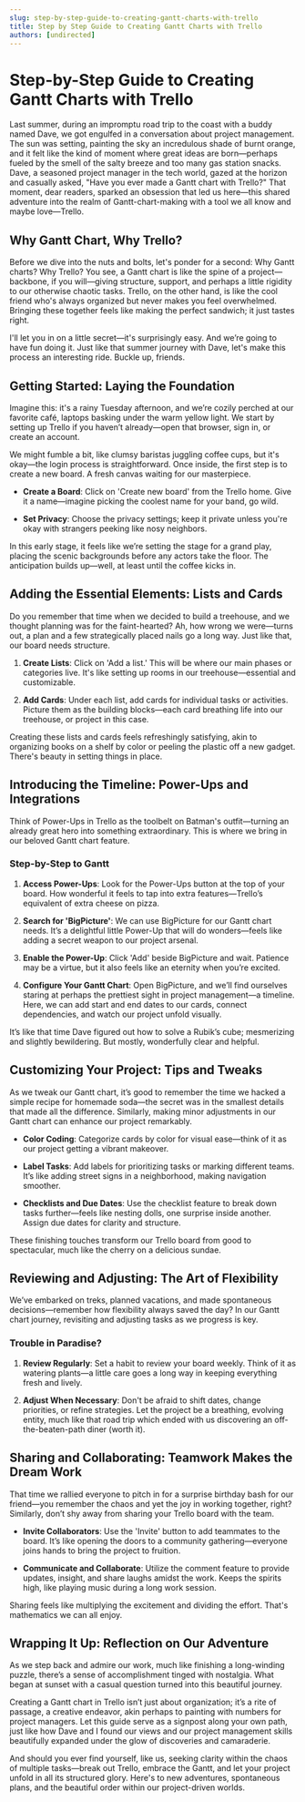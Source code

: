 ```yaml
---
slug: step-by-step-guide-to-creating-gantt-charts-with-trello
title: Step by Step Guide to Creating Gantt Charts with Trello
authors: [undirected]
---
```



# Step-by-Step Guide to Creating Gantt Charts with Trello

Last summer, during an impromptu road trip to the coast with a buddy named Dave, we got engulfed in a conversation about project management. The sun was setting, painting the sky an incredulous shade of burnt orange, and it felt like the kind of moment where great ideas are born—perhaps fueled by the smell of the salty breeze and too many gas station snacks. Dave, a seasoned project manager in the tech world, gazed at the horizon and casually asked, "Have you ever made a Gantt chart with Trello?" That moment, dear readers, sparked an obsession that led us here—this shared adventure into the realm of Gantt-chart-making with a tool we all know and maybe love—Trello.

## Why Gantt Chart, Why Trello?

Before we dive into the nuts and bolts, let's ponder for a second: Why Gantt charts? Why Trello? You see, a Gantt chart is like the spine of a project—backbone, if you will—giving structure, support, and perhaps a little rigidity to our otherwise chaotic tasks. Trello, on the other hand, is like the cool friend who's always organized but never makes you feel overwhelmed. Bringing these together feels like making the perfect sandwich; it just tastes right.

I'll let you in on a little secret—it's surprisingly easy. And we’re going to have fun doing it. Just like that summer journey with Dave, let's make this process an interesting ride. Buckle up, friends.

## Getting Started: Laying the Foundation

Imagine this: it's a rainy Tuesday afternoon, and we’re cozily perched at our favorite café, laptops basking under the warm yellow light. We start by setting up Trello if you haven’t already—open that browser, sign in, or create an account.

We might fumble a bit, like clumsy baristas juggling coffee cups, but it's okay—the login process is straightforward. Once inside, the first step is to create a new board. A fresh canvas waiting for our masterpiece.

- **Create a Board**: Click on 'Create new board' from the Trello home. Give it a name—imagine picking the coolest name for your band, go wild.
  
- **Set Privacy**: Choose the privacy settings; keep it private unless you're okay with strangers peeking like nosy neighbors.

In this early stage, it feels like we’re setting the stage for a grand play, placing the scenic backgrounds before any actors take the floor. The anticipation builds up—well, at least until the coffee kicks in.

## Adding the Essential Elements: Lists and Cards

Do you remember that time when we decided to build a treehouse, and we thought planning was for the faint-hearted? Ah, how wrong we were—turns out, a plan and a few strategically placed nails go a long way. Just like that, our board needs structure.

1. **Create Lists**: Click on 'Add a list.' This will be where our main phases or categories live. It's like setting up rooms in our treehouse—essential and customizable. 

2. **Add Cards**: Under each list, add cards for individual tasks or activities. Picture them as the building blocks—each card breathing life into our treehouse, or project in this case.

Creating these lists and cards feels refreshingly satisfying, akin to organizing books on a shelf by color or peeling the plastic off a new gadget. There's beauty in setting things in place.

## Introducing the Timeline: Power-Ups and Integrations

Think of Power-Ups in Trello as the toolbelt on Batman's outfit—turning an already great hero into something extraordinary. This is where we bring in our beloved Gantt chart feature.

### Step-by-Step to Gantt

1. **Access Power-Ups**: Look for the Power-Ups button at the top of your board. How wonderful it feels to tap into extra features—Trello’s equivalent of extra cheese on pizza.
   
2. **Search for 'BigPicture'**: We can use BigPicture for our Gantt chart needs. It’s a delightful little Power-Up that will do wonders—feels like adding a secret weapon to our project arsenal. 

3. **Enable the Power-Up**: Click 'Add' beside BigPicture and wait. Patience may be a virtue, but it also feels like an eternity when you’re excited.

4. **Configure Your Gantt Chart**: Open BigPicture, and we’ll find ourselves staring at perhaps the prettiest sight in project management—a timeline. Here, we can add start and end dates to our cards, connect dependencies, and watch our project unfold visually.

It’s like that time Dave figured out how to solve a Rubik’s cube; mesmerizing and slightly bewildering. But mostly, wonderfully clear and helpful.

## Customizing Your Project: Tips and Tweaks

As we tweak our Gantt chart, it’s good to remember the time we hacked a simple recipe for homemade soda—the secret was in the smallest details that made all the difference. Similarly, making minor adjustments in our Gantt chart can enhance our project remarkably.

- **Color Coding**: Categorize cards by color for visual ease—think of it as our project getting a vibrant makeover.

- **Label Tasks**: Add labels for prioritizing tasks or marking different teams. It’s like adding street signs in a neighborhood, making navigation smoother.

- **Checklists and Due Dates**: Use the checklist feature to break down tasks further—feels like nesting dolls, one surprise inside another. Assign due dates for clarity and structure.

These finishing touches transform our Trello board from good to spectacular, much like the cherry on a delicious sundae.

## Reviewing and Adjusting: The Art of Flexibility

We’ve embarked on treks, planned vacations, and made spontaneous decisions—remember how flexibility always saved the day? In our Gantt chart journey, revisiting and adjusting tasks as we progress is key.

### Trouble in Paradise? 

1. **Review Regularly**: Set a habit to review your board weekly. Think of it as watering plants—a little care goes a long way in keeping everything fresh and lively.

2. **Adjust When Necessary**: Don't be afraid to shift dates, change priorities, or refine strategies. Let the project be a breathing, evolving entity, much like that road trip which ended with us discovering an off-the-beaten-path diner (worth it).

## Sharing and Collaborating: Teamwork Makes the Dream Work

That time we rallied everyone to pitch in for a surprise birthday bash for our friend—you remember the chaos and yet the joy in working together, right? Similarly, don’t shy away from sharing your Trello board with the team.

- **Invite Collaborators**: Use the 'Invite' button to add teammates to the board. It’s like opening the doors to a community gathering—everyone joins hands to bring the project to fruition.

- **Communicate and Collaborate**: Utilize the comment feature to provide updates, insight, and share laughs amidst the work. Keeps the spirits high, like playing music during a long work session.

Sharing feels like multiplying the excitement and dividing the effort. That's mathematics we can all enjoy.

## Wrapping It Up: Reflection on Our Adventure

As we step back and admire our work, much like finishing a long-winding puzzle, there’s a sense of accomplishment tinged with nostalgia. What began at sunset with a casual question turned into this beautiful journey. 

Creating a Gantt chart in Trello isn’t just about organization; it’s a rite of passage, a creative endeavor, akin perhaps to painting with numbers for project managers. Let this guide serve as a signpost along your own path, just like how Dave and I found our views and our project management skills beautifully expanded under the glow of discoveries and camaraderie.

And should you ever find yourself, like us, seeking clarity within the chaos of multiple tasks—break out Trello, embrace the Gantt, and let your project unfold in all its structured glory. Here's to new adventures, spontaneous plans, and the beautiful order within our project-driven worlds.